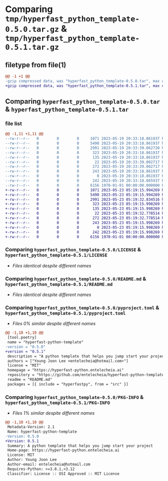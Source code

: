 # Comparing `tmp/hyperfast_python_template-0.5.0.tar.gz` & `tmp/hyperfast_python_template-0.5.1.tar.gz`

## filetype from file(1)

```diff
@@ -1 +1 @@
-gzip compressed data, was "hyperfast_python_template-0.5.0.tar", max compression
+gzip compressed data, was "hyperfast_python_template-0.5.1.tar", max compression
```

## Comparing `hyperfast_python_template-0.5.0.tar` & `hyperfast_python_template-0.5.1.tar`

### file list

```diff
@@ -1,11 +1,11 @@
--rw-r--r--   0        0        0     1071 2023-05-19 20:33:18.861937 hyperfast_python_template-0.5.0/LICENSE
--rw-r--r--   0        0        0     5490 2023-05-19 20:33:18.861937 hyperfast_python_template-0.5.0/README.md
--rw-r--r--   0        0        0     2991 2023-05-19 20:33:39.062720 hyperfast_python_template-0.5.0/pyproject.toml
--rw-r--r--   0        0        0      323 2023-05-19 20:33:18.861937 hyperfast_python_template-0.5.0/src/hyperfastpy/__cli__.py
--rw-r--r--   0        0        0      135 2023-05-19 20:33:18.861937 hyperfast_python_template-0.5.0/src/hyperfastpy/__init__.py
--rw-r--r--   0        0        0       22 2023-05-19 20:33:39.002717 hyperfast_python_template-0.5.0/src/hyperfastpy/_version.py
--rw-r--r--   0        0        0      272 2023-05-19 20:33:39.002717 hyperfast_python_template-0.5.0/src/hyperfastpy/conf/about/__init__.yaml
--rw-r--r--   0        0        0      243 2023-05-19 20:33:18.861937 hyperfast_python_template-0.5.0/src/hyperfastpy/project.toml
--rw-r--r--   0        0        0        0 2023-05-19 20:33:18.861937 hyperfast_python_template-0.5.0/src/hyperfastpy/py.typed
--rw-r--r--   0        0        0      242 2023-05-19 20:33:18.865937 hyperfast_python_template-0.5.0/src/hyperfastpy/pyproject.toml
--rw-r--r--   0        0        0     6156 1970-01-01 00:00:00.000000 hyperfast_python_template-0.5.0/PKG-INFO
+-rw-r--r--   0        0        0     1071 2023-05-23 05:19:15.994269 hyperfast_python_template-0.5.1/LICENSE
+-rw-r--r--   0        0        0     5490 2023-05-23 05:19:15.994269 hyperfast_python_template-0.5.1/README.md
+-rw-r--r--   0        0        0     2991 2023-05-23 05:19:32.834516 hyperfast_python_template-0.5.1/pyproject.toml
+-rw-r--r--   0        0        0      323 2023-05-23 05:19:15.998269 hyperfast_python_template-0.5.1/src/hyperfastpy/__cli__.py
+-rw-r--r--   0        0        0      135 2023-05-23 05:19:15.998269 hyperfast_python_template-0.5.1/src/hyperfastpy/__init__.py
+-rw-r--r--   0        0        0       22 2023-05-23 05:19:32.778514 hyperfast_python_template-0.5.1/src/hyperfastpy/_version.py
+-rw-r--r--   0        0        0      272 2023-05-23 05:19:32.778514 hyperfast_python_template-0.5.1/src/hyperfastpy/conf/about/__init__.yaml
+-rw-r--r--   0        0        0      243 2023-05-23 05:19:15.998269 hyperfast_python_template-0.5.1/src/hyperfastpy/project.toml
+-rw-r--r--   0        0        0        0 2023-05-23 05:19:15.998269 hyperfast_python_template-0.5.1/src/hyperfastpy/py.typed
+-rw-r--r--   0        0        0      242 2023-05-23 05:19:15.998269 hyperfast_python_template-0.5.1/src/hyperfastpy/pyproject.toml
+-rw-r--r--   0        0        0     6156 1970-01-01 00:00:00.000000 hyperfast_python_template-0.5.1/PKG-INFO
```

### Comparing `hyperfast_python_template-0.5.0/LICENSE` & `hyperfast_python_template-0.5.1/LICENSE`

 * *Files identical despite different names*

### Comparing `hyperfast_python_template-0.5.0/README.md` & `hyperfast_python_template-0.5.1/README.md`

 * *Files identical despite different names*

### Comparing `hyperfast_python_template-0.5.0/pyproject.toml` & `hyperfast_python_template-0.5.1/pyproject.toml`

 * *Files 0% similar despite different names*

```diff
@@ -1,10 +1,10 @@
 [tool.poetry]
 name = "hyperfast-python-template"
-version = "0.5.0"
+version = "0.5.1"
 description = "A python template that helps you jump start your project"
 authors = ["Young Joon Lee <entelecheia@hotmail.com>"]
 license = "MIT"
 homepage = "https://hyperfast-python.entelecheia.ai"
 repository = "https://github.com/entelecheia/hyperfast-python-template"
 readme = "README.md"
 packages = [{ include = "hyperfastpy", from = "src" }]
```

### Comparing `hyperfast_python_template-0.5.0/PKG-INFO` & `hyperfast_python_template-0.5.1/PKG-INFO`

 * *Files 1% similar despite different names*

```diff
@@ -1,10 +1,10 @@
 Metadata-Version: 2.1
 Name: hyperfast-python-template
-Version: 0.5.0
+Version: 0.5.1
 Summary: A python template that helps you jump start your project
 Home-page: https://hyperfast-python.entelecheia.ai
 License: MIT
 Author: Young Joon Lee
 Author-email: entelecheia@hotmail.com
 Requires-Python: >=3.8.1,<3.12
 Classifier: License :: OSI Approved :: MIT License
```

